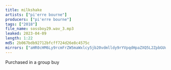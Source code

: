 ```yaml
---
title: milkshake
artists: ["pi'erre bourne"]
producers: ["pi'erre bourne"]
tags: ["2018"]
file_name: sossboy29.wav_3.mp3
leaked: 2023-04-09
length: 1:22
md5: 2b067bdb92712bfcff724d26e8c4575c
mirrors: ["aHR0cHM6Ly9rcmFrZW5maWxlcy5jb20vdmlldy9rYVpqdHpaZXQ5L2ZpbGUuaHRtbA==", "aHR0cHM6Ly9kYnJlZS5vcmcvdi80YTRjNjI="]
---
```

Purchased in a group buy

